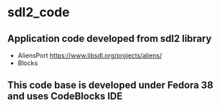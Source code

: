 # sdl2_code

## Application code developed from sdl2 library

- AliensPort https://www.libsdl.org/projects/aliens/
- Blocks

## This code base is developed under Fedora 38 and uses CodeBlocks IDE

